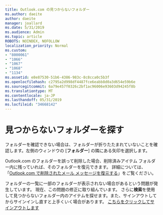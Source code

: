 ```yaml
---
title: Outlook.com の見つからないフォルダー
ms.author: daeite
author: daeite
manager: joallard
ms.date: 5/31/2019
ms.audience: Admin
ms.topic: article
ROBOTS: NOINDEX, NOFOLLOW
localization_priority: Normal
ms.custom:
- "8000061"
- "1066"
- "1067"
- "1068"
- "1134"
ms.assetid: e8e87530-51b6-4386-983c-8c8cca0c5b3f
ms.openlocfilehash: c2795a2d998df4487fce6eabb8d0a3d654e59b6e
ms.sourcegitcommit: 6a79e457f0326c2bf1ac96006e93603d94245f8b
ms.translationtype: MT
ms.contentlocale: ja-JP
ms.lasthandoff: 05/31/2019
ms.locfileid: "34668142"
---
```

# <a name="find-missing-folders"></a>見つからないフォルダーを探す

フォルダーを確認できない場合は、フォルダーが折りたたまれていないことを確認します。左側のウィンドウの [**フォルダー**] の隣にある矢印を選択します。

Outlook.com のフォルダーを誤って削除した場合、削除済みアイテム フォルダー内に残っていれば、そのフォルダーを復元できます。 詳細については、「[Outlook.com で削除されたメール メッセージを復元する](https://support.office.com/article/cf06ab1b-ae0b-418c-a4d9-4e895f83ed50)」をご覧ください。

フォルダーの一覧に一部のフォルダーが表示されない場合があるという問題が発生しています。 現在、この問題の修正に取り組んでいます。 さらに**検索**を使用して見つからないフォルダー内のアイテムを探せます。また、サインアウトしてからサインインし直すと上手くいく場合があります。 [こちらをクリックしてサインアウトします](https://login.live.com/logout.srf)